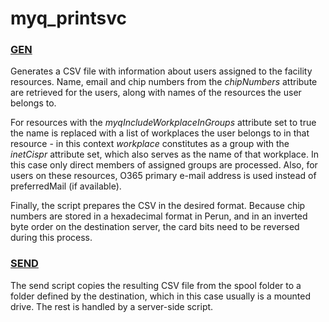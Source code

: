 # myq_printsvc

### [GEN](../concepts/gen.md)

Generates a CSV file with information about users assigned to the facility resources.
Name, email and chip numbers from the _chipNumbers_ attribute are retrieved for the users, along with names of the resources 
the user belongs to.

For resources with the _myqIncludeWorkplaceInGroups_ attribute set to true the name is replaced with a 
list of workplaces the user belongs to in that resource - in this context _workplace_ constitutes as a group with the 
_inetCispr_ attribute set, which also serves as the name of that workplace. In this case only direct members of assigned
groups are processed. Also, for users on these resources, O365 primary e-mail address is used instead of preferredMail (if available).

Finally, the script prepares the CSV in the desired format. Because chip numbers are stored in a hexadecimal format in Perun,
 and in an inverted byte order on the destination server, the card bits need to be reversed during this process.

### [SEND](../concepts/send.md)

The send script copies the resulting CSV file from the spool folder to a folder defined by the destination, which in this case
usually is a mounted drive. The rest is handled by a server-side script.
